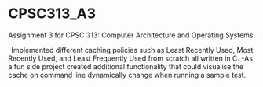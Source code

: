 # CPSC313_A3
Assignment 3 for CPSC 313: Computer Architecture and Operating Systems.

-Implemented different caching policies such as Least Recently Used, Most Recently Used, and Least Frequently Used from scratch all written in C. 
-As a fun side project created additional functionality that could visualise the cache on command line dynamically change when running a sample test.
